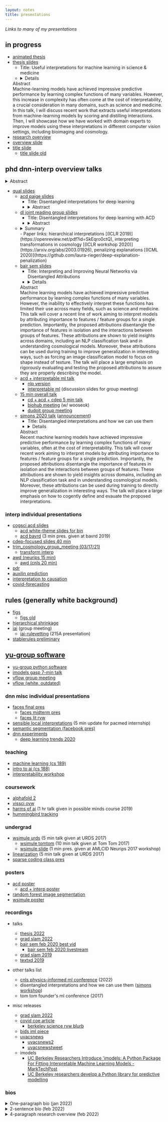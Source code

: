 ```yaml
---
layout: notes
title: presentations
---
```


*Links to many of my presentations*

## in progress

- [animated thesis](https://docs.google.com/presentation/d/1TGTwvh1qOUDcSmn4xlFDK5D-j54PUs3IMAxsRL19LYA/edit#slide=id.g11022bc8220_0_8)
- [thesis slides](https://docs.google.com/presentation/d/1IyxCrB5Ol8RsvFBTTy4Y5DQH3TxS9Wgl7Pxt1thrBBY/edit)
	- Title: Useful interpretations for machine learning in science & medicine
	- <details>
    <summary>Abstract</summary>
    Machine-learning models have achieved impressive predictive performance by learning complex functions of many variables. However, this increase in complexity has often come at the cost of interpretability, a crucial consideration in many domains, such as science and medicine. In this talk, I will discuss recent work that extracts useful interpretations from machine-learning models by scoring and distilling interactions. Then, I will showcase how we have worked with domain experts to improve models using these interpretations in different computer vision settings, including bioimaging and cosmology.
    </details>
- [research overview](https://docs.google.com/presentation/d/19fTICv0pyRiwGE39mqE_eGTq0Arn3OtVnDSrURFbPMA/present?slide=id.p) 
- [overview slide](https://docs.google.com/presentation/d/1gvYfUkb-7yCXUUerBbgsOhGT82lj2ZPTYPop1qvSVzE/edit#slide=id.ga03c02da4e_0_126)
- [title slide](https://docs.google.com/presentation/d/1gvYfUkb-7yCXUUerBbgsOhGT82lj2ZPTYPop1qvSVzE/edit#slide=id.ga03c02da4e_0_126)
  - [title slide old](https://docs.google.com/presentation/d/13GyKciZZ1zZWmWqCSksvZtGpydAkDjOL0lYVr75kpAU/edit)

## phd dnn-interp overview talks

<details>
<summary>Abstract</summary>
Deep learning models have achieved impressive predictive performance by learning complex functions of many variables, often at the cost of interpretability. I will discuss a recent line of work aiming to interpret neural networks by attributing importance to features and feature interactions for individual predictions. Importantly, the proposed methods disentangle the importance of features in isolation and the interactions between groups of features. These attributions significantly enhance interpretability and can be used to directly improve generalization in interesting ways. I will showcase how we have worked with domain experts to make these attributions useful in different computer vision settings, including in bioimaging and cosmology.
</details>

- [qual slides](https://docs.google.com/presentation/d/1cdzZsyRYRs9GiR9s2-V7OO8oIcaabT5TVJFGR9qk_HY/edit#slide=id.p)
    - [acd paige slides](https://docs.google.com/presentation/d/1aZvpZVk6pMmcUkQD0MaBQrmoecU835x6bqi1cbQNXeU/edit#slide=id.g51955b76d5_0_7)
        - Title: Disentangled interpretations for deep learning
        - <details>
          <summary>Abstract</summary>
          Deep learning models have achieved impressive predictive performance by learning complex functions of many variables, often at the cost of interpretability. I will discuss a recent line of work aiming to interpret neural networks by attributing importance to features and feature interactions for individual predictions. Importantly, the proposed methods disentangle the importance of features in isolation and the interactions between groups of features. These attributions significantly enhance interpretability and can be used to directly improve generalization in interesting ways. I will showcase how we have worked with domain experts to make these attributions useful in different computer vision settings, including in bioimaging and cosmology.
          </details>
    - [dl joint reading group slides](https://docs.google.com/presentation/d/1MNEtfdD1ng8o_s75FYTZPbUDSmAf7smIc8jJnZ2FbO0/edit?usp=sharing)
        - Title: Disentangled interpretations for deep learning with ACD
        - <details>
          <summary>Abstract</summary>
          Deep learning models have achieved impressive predictive performance by learning complex functions of many variables, often at the cost of interpretability. I will discuss our recent works aiming to interpret neural networks by attributing importance to features and feature interactions for individual predictions. Importantly, the proposed method (named agglomerative contextual decomposition, or ACD) disentangles the importance of features in isolation and the interactions between groups of features. These attributions yield insights across domains, including in NLP/computer vision and can be used to directly improve generalization in interesting ways.
          </details>
    - <details>
      <summary>Summary</summary>
      We focus on a problem in cosmology, where it is crucial to interpret how a model trained on simulations predicts fundamental cosmological parameters. By extending ACD to interpret transformations of input features, we vet the model by analyzing attributions in the frequency domain. Finally, we discuss ongoing work using ACD to develop simple transformations (e.g. adaptive wavelets) which can be both predictive and interpretable for cosmological parameter prediction.
      </details>
        - Paper links: hierarchical interpretations [(ICLR 2019)](https://openreview.net/pdf?id=SkEqro0ctQ), interpreting transformations in cosmology [(ICLR workshop 2020)](https://arxiv.org/abs/2003.01926), penalizing explanations [(ICML 2020)](https://github.com/laura-rieger/deep-explanation-penalization)
    - [bair sem slides](https://docs.google.com/presentation/d/1vpunbuggj1sHxz3g_20pj2vtesHxJNUQoPbsHMMfz3A/edit#slide=id.p)
        - Title: Interpreting and Improving Neural Networks via Disentangled Attributions
        - <details>
      <summary>Abstract</summary>
      Machine learning models have achieved impressive predictive performance by learning complex functions of many variables. However, the inability to effectively interpret these functions has limited their use across many fields, such as science and medicine. This talk will cover a recent line of work aiming to interpret models by attributing importance to features / feature groups for a single prediction. Importantly, the proposed attributions disentangle the importance of features in isolation and the interactions between groups of features. These attributions are shown to yield insights across domains, including an NLP classification task and in understanding cosmological models. Moreover, these attributions can be used during training to improve generalization in interesting ways, such as forcing an image classification model to focus on shape instead of texture. The talk will place a large emphasis on rigorously evaluating and testing the proposed attributions to assure they are properly describing the model.
      </details>
    - [acd + interpretable ml talk](https://docs.google.com/presentation/d/1x4zzugqu1kMhUKdM94MWrfB9Y6-YfrnHsv5MDFvzfmE/edit#slide=id.p)
        - [nlp version](https://docs.google.com/presentation/d/1bFIdoarqhZdwyXmvNKgqfbhKXByfgPW9h27HYGDXKGM/edit)
        - [interpretable ml](https://docs.google.com/presentation/d/13jbgFyYSSDaMUd2w4RY9GHteTcWJj1drS6_2sOkvnv4/present?slide=id.p) (discussion slides for group meeting)
    - [15 min overall talk](https://docs.google.com/presentation/d/16u_23-P7uvouNo_HvpLCgG1Um3ZDu5c3d76YBhQsjjI/edit#slide=id.gc5100c8fb5_0_519)
        - [cd + acd + cdep 5 min talk](https://docs.google.com/presentation/d/1qWor5d7AXVQfcLtQmFdMPUDPHeBkN1wWZid_pfxZjVQ/edit#slide=id.g51955b76d5_0_7)
        - [biohub meeting](https://docs.google.com/presentation/d/1-VadvMFR9UutmjGFXASMTdPLAiuU_6nzqKvPsEjKkW0/edit?usp=sharing) (w/ wooseok)
        - [dudoit group meeting](https://docs.google.com/presentation/d/1xA4aaBXKV4cO5_iXZZcUnheFpcMsT1U5fJZdaE7FwME/edit#slide=id.p)
    - [simons 2020 talk](https://docs.google.com/presentation/d/1OW4LxoKd6qxPaTP6XXH_gTLfrDV9DVfO7Wa00oznJv4/edit#slide=id.p) ([announcement](https://simons.berkeley.edu/events/disentangled-interpretations-and-how-we-can-use-them))
      - Title: Disentangled interpretations and how we can use them
      - <details>
      <summary>Abstract</summary>
      Recent machine learning models have achieved impressive predictive performance by learning complex functions of many variables, often at the cost of interpretability. This talk will cover recent work aiming to interpret models by attributing importance to features / feature groups for a single prediction. Importantly, the proposed attributions disentangle the importance of features in isolation and the interactions between groups of features. These attributions are shown to yield insights across domains, including an NLP classification task and in understanding cosmological models. Moreover, these attributions can be used during training to directly improve generalization in interesting ways. The talk will place a large emphasis on how to cogently define and evauate the proposed interpretations.
      </details>

### interp individual presentations

- [cogsci acd slides](https://docs.google.com/presentation/d/1I6djTqVn6YGKqxvQk59-4C39LbE68mNQbX1Go5pzTH4/present?slide=id.p)
    - [acd white-theme slides for bin](https://docs.google.com/presentation/d/1GjL0IJWft3IpdWxAwprXNiZkAG4Jl5mU6FNT2t0DGkQ/edit#slide=id.g5d6ee59cb4_0_0)
    - [acd bavrd](https://docs.google.com/presentation/d/1IVeb5ibe561VR5PAQEN5hdnwmpAHquK4JLb1vzT9fd8/present) (3 min pres. given at bavrd 2019)
- [cdep-focused slides 40 min](https://docs.google.com/presentation/d/1F9spZOwKbxtXqpCiKv2V332v4Vs-UV6mQ_7Xs_cnrLg/edit#slide=id.p)    
- [trim_cosmology_group_meeting (03/17/21)](https://docs.google.com/presentation/d/1sDtuaZt7bnAzvEB6tEv04rhVifnGSvyA1o6qUA-Z4ys/edit#slide=id.p)
    - [transform interp](https://docs.google.com/presentation/d/1mH1uG38qJg-ar0G-LiVPZWNKPO_2GiD-uayWM5AI-bo/present?slide=id.p)
- [awd (neurips 15 min)](https://docs.google.com/presentation/d/1YrzAir94D0KWewau34dZAXXPdATRuqeVf8Jt-o_wqG8/edit#slide=id.p)
  - [awd (cnls 20 min)](https://docs.google.com/presentation/d/1TuYEzCZrUX_EbjlQId8dig9lmCC0iw68sPxLqXwd-PM/edit#slide=id.p)
- [pdr](https://docs.google.com/presentation/d/18Tdiym7hDeu0c4tj5XezrznIDfbltR4QQJJZjaHi7tk/present?slide=id.p)
- [auxilin prediction](https://docs.google.com/presentation/d/1sQXbFUTSEyrmDkovV8g759Wj8E9LBpATAVV1iweKeGo/edit#slide=id.gc0f646bcee_0_0)
- [interpretation to causation](https://docs.google.com/presentation/d/1vwgpNp36ssspO5LcUgnohtm9JT-PeSwsX47LpZjvono/edit#slide=id.g9d8da641c4_0_36)
- [covid-forecasting](https://docs.google.com/presentation/d/1nAYfBHj9qP-Qzpjho4dyMTx2Bc5Pccxu1VqIFiEaeYg/edit)

## rules (generally white background)

- [figs](https://docs.google.com/presentation/d/1Gk5mEcSp6uePS72q-oF-GhXgLSbHfq2jWqMTKfwDaJw/present?slide=id.g112865da5f6_0_0)
  - [figs old](https://docs.google.com/presentation/d/1hMF3kMoQDdrM6BHDq1CWVYsibgVyaOVtz0l2WEIbsy0/edit?usp=sharing)
- [hierarchical shrinkage](https://docs.google.com/presentation/d/1inyZnryrs6dNO6VCn7ng6Rjc-XCkuagxx9YVHKJWqrM/present?slide=id.g1154243f54b_2_372)
- [iai](https://docs.google.com/presentation/d/19liiotfBKNPm2lli6U1ZOPd8jCHEL8Y99HcEZFHOSsQ/edit#slide=id.gc6d28d5565_0_0) (group meeting)
  - [iai-rulevetting](https://docs.google.com/presentation/d/1Ui-NWeJobJ4MhcK-1RG20q8PSyQq4harjOsZ-ml8K4s/edit#slide=id.gc6d28d5565_0_0) (215A presentation)
- [stablerules preliminary](https://docs.google.com/presentation/d/1KSUncdizsQ3cmpsZE0uGGWudQuewMKnukI8V3uManHc/edit#slide=id.gd4a2e647f0_0_0)

## [yu-group software](https://docs.google.com/presentation/d/1phLaC8n8iKG68RQtm99BE3gDkOj-NQhiO2AtJGjBFkM/edit#slide=id.gfc50a11ff5_0_0)

- [yu-group python software](https://docs.google.com/presentation/d/1fKBsTGe8hjbxxk2HbV38dhMiboPhPsVeZlnTE47P5nk/edit)
- [imodels gasp 7-min talk](https://docs.google.com/presentation/d/1fpHo-MtIJntlIrYlQj0yK3spJ7Unf10CNTH-PG9LQ_A/edit?usp=sharing)
- [vflow group meeting](https://docs.google.com/presentation/d/1ReJ3Lqh4VZqpu6X6sP47f6Re6PvLIX9ZRAdjb8ZhFXE/edit#slide=id.g1047cb8ef63_0_0)
- [vflow (white, outdated)](https://docs.google.com/presentation/d/1bcrdF5TozKNLdvxvRK63wsDHS8qRDvg2MgsAZYUy2jw/edit)




### dnn misc individual presentations
- [faces final pres](https://docs.google.com/presentation/d/19Z4TnHCDkNENutyKmE_kZBSJX4jMUam6DoH3HckkMrI/present?slide=id.p)
    - [faces midterm pres](https://docs.google.com/presentation/d/1YxSZtsSOdQ_OZYgctFE1Cgfymv0cmBTzNDkt68d-RE0/present?slide=id.p)
    - [faces lit rvw](https://docs.google.com/presentation/d/1C6l4qq0O_-SosHswPwqo3ixJweMI8gkNku9crzZMw80/present?slide=id.p)
- [sensible local interpretations](https://docs.google.com/presentation/d/1tKVgg2bo7jSgE8TMyt15VAOkGhDPncFpMnZ-mmtoMNI/edit#slide=id.p) (5 min update for pacmed internship)
- [semantic segmentation (facebook pres)](https://docs.google.com/presentation/d/1n_EImcRN8_R-smL6h-Gfxa11vsUczljj/present?slide=id.p1)
- [dnn experiments](http://csinva.github.io/pres/dnn_experiments/#/)
    - [deep learning trends 2020](https://docs.google.com/presentation/d/15NRwGfKyGkcDIDKYwoq82PXdJrkJeRmSQfUbk5oQvuM/edit#slide=id.g8da3737a00_0_24)


### teaching
- [machine learning (cs 189)](https://csinva.github.io/pres/189/#/)
- [intro to ai (cs 188)](https://csinva.github.io/pres/188/#/)
- [interpretability workshop](https://docs.google.com/presentation/d/1RIdbV279r20marRrN0b1bu2z9STkrivsMDa_Dauk8kE/present?slide=id.p)

### coursework
- [alphafold 2](https://docs.google.com/presentation/d/1-MjMAgO2F7RH842BcuKjBlmuf5UA9IPsYADhQ56mkuE/edit#slide=id.p)
- [vissci ovw](https://docs.google.com/presentation/d/1d2prZlhmG72whCTzfGJ_pk-Pgv9Sx-bGG0e503whYvw/present?slide=id.p)
- [harms of ai](https://docs.google.com/presentation/d/1yZkEkDU-ELvh_Od3xvhd8Lsu70U7Cjs5QJnpNIVLgII/present) (1 hr talk given in possible minds course 2019)
- [hummingbird tracking](https://docs.google.com/presentation/d/15iygjXGLu7Ha096GwMV5t6sjP7IPcTHqimPkTDwrpPI/present?slide=id.p)

### undergrad

- [wsimule urds](https://docs.google.com/presentation/d/1GO6lN5o2idozOUdnObXGnXKFbZiJiKKKkmx73uE4BAI/present?slide=id.p) (5 min talk given at URDS 2017)
    - [wsimule tomtom](https://docs.google.com/presentation/d/1KghayB2g8u5xwVuILzT4XtalKi3rerVROaoRb6RUVBk/edit) (10 min talk given at Tom Tom 2017)
    - [wsimule slide](/assets/write_ups/wsimule_17_nips_slide.pdf) (1 min pres. given at AMLCID Neurips 2017 workshop)
- [linearization](https://docs.google.com/presentation/d/1JriXXofysuXyfU4CeyNHJUTYSfa18R9Q3EhkCwFwh4g/present?slide=id.p) (5 min talk given at URDS 2017)
- [sparse coding class pres](https://docs.google.com/presentation/d/199lCpVaOA6ez4QXkt9W8-fMv8rF_rGv_9rsXIwe1LKI/edit#slide=id.p)

### posters
- [acd poster](/assets/write_ups/acd_18_bairday_poster.pdf)
    - [acd + interp poster](/assets/write_ups/utokyo_19_interp_poster.pdf)
- [random forest image segmentation](/assets/write_ups/singh_15_rf_segmentation.pdf)
- [wsimule poster](/assets/write_ups/wsimule_17_nips_poster.pdf)

### recordings
- talks
    - [thesis 2022](https://drive.google.com/file/d/1h9M29xcMB0LMHQx8DFi-aJjtIPqJG8Cv/view)
    - [grad slam 2022](https://www.youtube.com/watch?v=1JahZhczriY)
    - [bair sem feb 2020 best vid](https://www.youtube.com/watch?v=avrnelFZSS4&feature=youtu.be)
        - [bair sem feb 2020 livestream](https://www.youtube.com/watch?v=x6AHX-VrcdM&feature=youtu.be)
    - [grad slam 2019](https://www.youtube.com/watch?v=6VVppY-uUgE&feature=youtu.be&t=5600)
    - [textxd 2019](https://berkeley-haas.hosted.panopto.com/Panopto/Pages/Viewer.aspx?id=276daa74-7298-40b1-9503-ab17014b5863)
- other talks list
    - [cnls physics-informed ml conference](https://web.cvent.com/event/ead9c1d8-c632-4896-ba9e-d5f3fec81e86/websitePage:a9dfad1e-e21c-46b6-bf79-eee883bd1448) (2022)
    - disentangled interpretations and how we can use them ([simons workshop](https://simons.berkeley.edu/events/disentangled-interpretations-and-how-we-can-use-them))
    - tom tom founder's ml conference (2017)

- misc releases
  - [grad slam 2022](https://eecs.berkeley.edu/news/2022/03/chandan-singh-2022-berkeley-grad-slam-competition-semi-finalist)
  - [covid coe article](https://engineering.berkeley.edu/news/2020/04/getting-the-right-equipment-to-the-right-people/)
    - [berkeley science rvw blurb](https://berkeleysciencereview.com/article/ppe-to-the-ppeople-2/) 
  - [bids iml piece](https://bids.berkeley.edu/publications/definitions-methods-and-applications-interpretable-machine-learning)
  - [uvacsnews](https://uvacsnews.wordpress.com/2017/05/04/chandansingh/)
    - [uvacsnews2](https://uvacsnews.wordpress.com/2017/05/12/congratulations-to-our-cs-award-winners/)
    - [uvacsnewstweet](https://twitter.com/CS_UVA/status/860155364347715584)
  - imodels
    - [UC Berkeley Researchers Introduce 'imodels: A Python Package For Fitting Interpretable Machine Learning Models - MarkTechPost](https://www.marktechpost.com/2022/02/10/uc-berkeley-researchers-introduce-imodels-a-python-package-for-fitting-interpretable-machine-learning-models/)
    - [UC Berkeley researchers develop a Python library for predictive modelling](https://analyticsindiamag.com/uc-berkeley-researchers-develop-a-python-library-for-predictive-modelling/)


### bios

<details>
<summary>One-paragraph bio (jan 2022)</summary>
Deep learning models have achieved impressive predictive performance by learning complex functions of many variables, often at the cost of interpretability. I will discuss a recent line of work aiming to interpret neural networks by attributing importance to features and feature interactions for individual predictions. Importantly, the proposed methods disentangle the importance of features in isolation and the interactions between groups of features. These attributions significantly enhance interpretability and can be used to directly improve generalization in interesting ways. I will showcase how we have worked with domain experts to make these attributions useful in different computer vision settings, including in bioimaging and cosmology.
</details>

<details>
<summary>2-sentence bio (feb 2022)</summary>
Chandan is a fifth and final-year PhD student in computer science. He hopes to build on recent advances in machine-learning to improve the world of healthcare.His research focuses on how to interpret machine-learning models with the goal of ensuring that they can be reliably used when someone’s health is at stake.
</details>

<details>
<summary>4-paragraph research overview (feb 2022)</summary>
<p>🔎 My research focuses on how we can build trustworthy machine-learning systems by making them interpretable. In my work, interpretability is grounded seriously via close collaboration with domain experts, e.g. medical doctors or cell biologists. These collaborations have given rise to useful methodology, roughly split into two areas: (1) building more effective <em>transparent models</em> and (2) improving the trustworthiness of <em>black-box models</em>. Going forward, I hope to help bridge the gap between transparent models and black-box models to improve real-world healthcare.</p>
<p>🌳 Whever possible, building transparent models is the most effective route towards ensuring interpretability. Transparent models are interpretable by design, including models such as (concise) decision trees, rule lists, and linear models. My work in this area was largely motivated by the problem of <a href="">clinical decision-rule development</a>. Clinical decision rules (especially those used in emergency medicine), need to be extremely transparent so they can be readily audited and used by physicians making split-second decisions. To this end, we have developed methodology for enhancing decision trees. For example, replacing the standard CART algorithm with a novel <a href="https://arxiv.org/abs/2201.11931">greedy algorithm</a> for tree-sums can substantially improve predictive performance without sacrificing predictive performance. Additionally, <a href="https://arxiv.org/abs/2202.00858">hierarchical regularization</a> can improve the predictions of an already fitted model without altering its interpretability. Despite their effectiveness, transparent models such as these often get overlooked in favor of black-box models; to address thie issue, we&#39;ve spent a lot of time curating <a href="https://github.com/csinva/imodels">imodels</a>, an open-source package for fitting state-of-the-art transparent models.</p>
<p>🌀 My second line of my work focuses on interpreting and improving black-box models, such as neural networks, for the cases when a transparent model simply can&#39;t predict well enough. Here, I work closely on real-world problems such as analyzing imaging data from <a href="">cell biology</a> and <a href="https://arxiv.org/abs/2003.01926">cosmology</a>. Interpretability in these contexts demands more nuanced information than standard notions of &quot;feature importance; common in the literature. As a result, we have developed methods to characterize and summarize the <a href="https://arxiv.org/abs/1806.05337">interactions</a> in a neural network, particularly in <a href="https://arxiv.org/abs/2003.01926">transformed domains</a> (such as the Fourier domain), where domain interpretations can be more natural. I&#39;m particularly interested in how we can ensure that these interpretations are <em>useful</em>, either by using them to <a href="http://proceedings.mlr.press/v119/rieger20a.html">embed prior knowledge</a> into a model or identify when it can be trusted.</p>
<p>🤝 There is a lot more work to do on bridging the gap between transparent models and black-box models in the real world. One promising avenue is distillation, whereby we can use a black-box model to build a better transparent model. For example, in <a href="https://proceedings.neurips.cc/paper/2021/hash/acaa23f71f963e96c8847585e71352d6-Abstract.html">one work</a> we were able to distill state-of-the-art neural networks in cell-biology and cosmology into transparent wavelet models with &lt;40 parameters. Despite this huge size reduction, these models actually <em>improve</em> prediction performance. By incorporating close domain knowledge into models and the way we approach problems, I believe interpretability can help unlock many benefits of machine-learning for improving healthcare and science.</p>
</details>